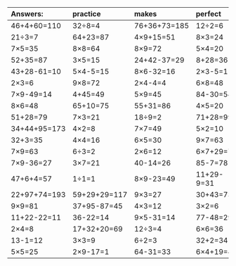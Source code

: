 | Answers: | practice | makes | perfect | ! |
| :--- | :--- | :--- | :--- | :--- |
| 46+4+60=110 | 32÷8=4 | 76+36+73=185 | 12÷2=6 | 16÷4=4 | 
| 21÷3=7 | 64+23=87 | 4×9+15=51 | 8×3=24 | 14÷2=7 | 
| 7×5=35 | 8×8=64 | 8×9=72 | 5×4=20 | 88+17-49=56 | 
| 52+35=87 | 3×5=15 | 24+42-37=29 | 8+28=36 | 34-16=18 | 
| 43+28-61=10 | 5×4-5=15 | 8×6-32=16 | 2×3-5=1 | 73+4=77 | 
| 2×3=6 | 9×8=72 | 2×4-4=4 | 6×8=48 | 86+2=88 | 
| 7×9-49=14 | 4+45=49 | 5×9=45 | 84-30=54 | 4×8=32 | 
| 8×6=48 | 65+10=75 | 55+31=86 | 4×5=20 | 9×2=18 | 
| 51+28=79 | 7×3=21 | 18÷9=2 | 71+28=99 | 3×8=24 | 
| 34+44+95=173 | 4×2=8 | 7×7=49 | 5×2=10 | 87-15=72 | 
| 32+3=35 | 4×4=16 | 6×5=30 | 9×7=63 | 40+59=99 | 
| 7×9=63 | 6÷3=2 | 2×6=12 | 6×7+29=71 | 2×7=14 | 
| 7×9-36=27 | 3×7=21 | 40-14=26 | 85-7=78 | 91-8=83 | 
| 47+6+4=57 | 1÷1=1 | 8×9-23=49 | 11+29-9=31 | 27÷3=9 | 
| 22+97+74=193 | 59+29+29=117 | 9×3=27 | 30+43=73 | 21+77+47=145 | 
| 9×9=81 | 37+95-87=45 | 4×3=12 | 3×2=6 | 18÷6=3 | 
| 11+22-22=11 | 36-22=14 | 9×5-31=14 | 77-48=29 | 5×8=40 | 
| 2×4=8 | 17+32+20=69 | 12÷3=4 | 6×6=36 | 4+54+92=150 | 
| 13-1=12 | 3×3=9 | 6÷2=3 | 32+2=34 | 7×4-6=22 | 
| 5×5=25 | 2×9-17=1 | 64-31=33 | 6×4+19=43 | 4÷2=2 | 
